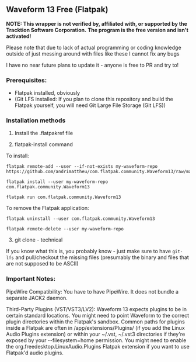 ## Waveform 13 Free (Flatpak)
**NOTE: This wrapper is not verified by, affiliated with, or supported by the Tracktion Software Corporation.**
**The program is the free version and isn't activated!**

Please note that due to lack of actual programming or coding knowledge outside of just messing around with files like these I cannot fix any bugs

I have no near future plans to update it - anyone is free to PR and try to!

### Prerequisites:

- Flatpak installed, obviously
- (Git LFS installed: If you plan to clone this repository and build the Flatpak yourself, you will need Git Large File Storage (Git LFS))

### Installation methods

1. Install the .flatpakref file

2. flatpak-install command

To install:

    flatpak remote-add --user --if-not-exists my-waveform-repo https://github.com/andrimattheu/com.flatpak.community.Waveform13/raw/main/repo/

    flatpak install --user my-waveform-repo com.flatpak.community.Waveform13

    flatpak run com.flatpak.community.Waveform13

To remove the Flatpak application:

    flatpak uninstall --user com.flatpak.community.Waveform13

    flatpak remote-delete --user my-waveform-repo
    
3. git clone - technical

If you know what this is, you probably know - just make sure to have `git-lfs` and pull/checkout the missing files (presumably the binary and files that are not supposed to be ASCII)

    
### Important Notes:

  PipeWire Compatibility: You have to have PipeWire. It does not bundle a separate JACK2 daemon.
  
  Third-Party Plugins (VST/VST3/LV2):
        Waveform 13 expects plugins to be in certain standard locations. You might need to point Waveform to the correct plugin directories within the Flatpak's sandbox. Common paths for plugins inside a Flatpak are often in /app/extensions/Plugins/ (if you add the Linux Audio Plugins extension) or within your ~/.vst, ~/.vst3 directories if they're exposed by your --filesystem=home permission.
        You might need to enable the org.freedesktop.LinuxAudio.Plugins Flatpak extension if you want to use Flatpak'd audio plugins.
